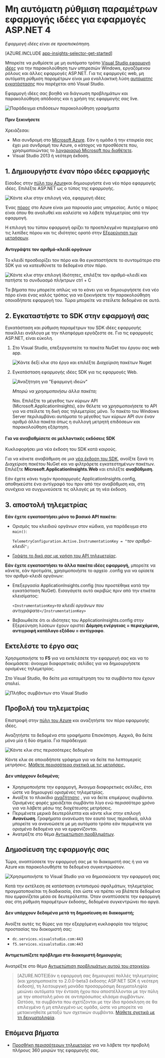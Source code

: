 <properties
    pageTitle="Υπηρεσίες εφαρμογών ιδέες για Windows και τους ρόλους εργαζόμενου | Microsoft Azure"
    description="Μη αυτόματη προσθήκη SDK ιδέες για την εφαρμογή στην εφαρμογή σας ASP.NET για την ανάλυση χρήσης, διαθεσιμότητα και την απόδοση."
    services="application-insights"
    documentationCenter=".net"
    authors="alancameronwills"
    manager="douge"/>

<tags
    ms.service="application-insights"
    ms.workload="tbd"
    ms.tgt_pltfrm="ibiza"
    ms.devlang="na"
    ms.topic="get-started-article"
    ms.date="08/30/2016"
    ms.author="awills"/>


# <a name="manually-configure-application-insights-for-aspnet-4-applications"></a>Μη αυτόματη ρύθμιση παραμέτρων εφαρμογής ιδέες για εφαρμογές ASP.NET 4

*Εφαρμογή ιδέες είναι σε προεπισκόπηση.*

[AZURE.INCLUDE [app-insights-selector-get-started](../../includes/app-insights-selector-get-started.md)]

Μπορείτε να ρυθμίσετε με μη αυτόματο τρόπο [Visual Studio εφαρμογή ιδέες](app-insights-overview.md) για την παρακολούθηση των υπηρεσιών Windows, εργαζόμενου ρόλους και άλλες εφαρμογές ASP.NET. Για τις εφαρμογές web, μη αυτόματη ρύθμιση παραμέτρων είναι μια εναλλακτική λύση [αυτόματης εγκατάστασης](app-insights-asp-net.md) που παρέχεται από Visual Studio.

Εφαρμογή ιδέες σας βοηθά να διάγνωση προβλημάτων και παρακολούθηση απόδοσης και η χρήση της εφαρμογής σας live.

![Παράδειγμα επιδόσεων παρακολούθηση γραφήματα](./media/app-insights-windows-services/10-perf.png)


#### <a name="before-you-start"></a>Πριν ξεκινήσετε

Χρειάζεσαι:

* Μια συνδρομή στο [Microsoft Azure](http://azure.com). Εάν η ομάδα ή την εταιρεία σας έχει μια συνδρομή του Azure, ο κάτοχος να προσθέσετε που, χρησιμοποιώντας το [λογαριασμό Microsoft που διαθέτετε](http://live.com).
* Visual Studio 2013 ή νεότερη έκδοση.



## <a name="add"></a>1. Δημιουργήστε έναν πόρο ιδέες εφαρμογής

Είσοδος στην [πύλη του Azure](https://portal.azure.com/)και δημιουργήστε ένα νέο πόρο εφαρμογής ιδέες. Επιλέξτε ASP.NET ως ο τύπος της εφαρμογής.

![Κάντε κλικ στην επιλογή νέα, εφαρμογή ιδέες](./media/app-insights-windows-services/01-new-asp.png)

Ένας [πόρος](app-insights-resources-roles-access-control.md) στο Azure είναι μια παρουσία μιας υπηρεσίας. Αυτός ο πόρος είναι όπου θα αναλυθεί και καλείστε να λάβετε τηλεμετρίας από την εφαρμογή.

Η επιλογή του τύπου εφαρμογή ορίζει το προεπιλεγμένο περιεχόμενο από τις λεπίδες πόρου και τις ιδιότητες ορατό στην [Εξερεύνηση των μετρήσεων](app-insights-metrics-explorer.md).

#### <a name="copy-the-instrumentation-key"></a>Αντιγράψτε τον αριθμό-κλειδί οργάνων

Το κλειδί προσδιορίζει τον πόρο και θα εγκαταστήσετε το συντομότερο στο SDK για να κατευθύνετε τα δεδομένα στον πόρο.

![Κάντε κλικ στην επιλογή Ιδιότητες, επιλέξτε τον αριθμό-κλειδί και πατήστε το συνδυασμό πλήκτρων ctrl + C](./media/app-insights-windows-services/02-props-asp.png)

Τα βήματα που μπορείτε απλώς να το κάνει για να δημιουργήσετε ένα νέο πόρο είναι ένας καλός τρόπος για να ξεκινήσετε την παρακολούθηση οποιαδήποτε εφαρμογή του. Τώρα μπορείτε να στείλετε δεδομένα σε αυτό.

## <a name="sdk"></a>2. Εγκαταστήστε το SDK στην εφαρμογή σας

Εγκατάσταση και ρύθμιση παραμέτρων του SDK ιδέες εφαρμογής ποικίλλει ανάλογα με την πλατφόρμα εργάζεστε σε. Για τις εφαρμογές ASP.NET, είναι εύκολη.

1. Στο Visual Studio, επεξεργαστείτε τα πακέτα NuGet του έργου σας web app.

    ![Κάντε δεξί κλικ στο έργο και επιλέξτε Διαχείριση πακέτων Nuget](./media/app-insights-windows-services/03-nuget.png)

2. Εγκατάσταση εφαρμογής ιδέες SDK για τις εφαρμογές Web.

    ![Αναζήτηση για "Εφαρμογή ιδεών"](./media/app-insights-windows-services/04-ai-nuget.png)

    *Μπορώ να χρησιμοποιήσω άλλα πακέτα;*

    Ναι. Επιλέξτε το μέγεθος των κύριων API (Microsoft.ApplicationInsights), εάν θέλετε να χρησιμοποιήσετε το API για να στείλετε τη δική σας τηλεμετρίας μόνο. Το πακέτο του Windows Server περιλαμβάνει αυτόματα το μέγεθος των κύριων API συν έναν αριθμό άλλα πακέτα όπως η συλλογή μετρητή επιδόσεων και παρακολούθηση εξάρτηση. 

#### <a name="to-upgrade-to-future-sdk-versions"></a>Για να αναβαθμίσετε σε μελλοντικές εκδόσεις SDK

Κυκλοφορήσει μια νέα έκδοση του SDK κατά καιρούς.

Για να κάνετε αναβάθμιση σε μια [νέα έκδοση του SDK](https://github.com/Microsoft/ApplicationInsights-dotnet-server/releases/), ανοίξτε ξανά τη Διαχείριση πακέτου NuGet και να φιλτράρετε εγκατεστημένων πακέτων. Επιλέξτε **Microsoft.ApplicationInsights.Web** και επιλέξτε **αναβάθμιση**.

Εάν έχετε κάνει τυχόν προσαρμογές ApplicationInsights.config, αποθηκεύστε ένα αντίγραφό του πριν από την αναβάθμιση και, στη συνέχεια να συγχωνεύσετε τις αλλαγές με τη νέα έκδοση.


## <a name="3-send-telemetry"></a>3. αποστολή τηλεμετρίας


**Εάν έχετε εγκαταστήσει μόνο το βασικό API πακέτο:**

* Ορισμός του κλειδιού οργάνων στον κώδικα, για παράδειγμα στο `main()`: 

    `TelemetryConfiguration.Active.InstrumentationKey = "`*τον αριθμό-κλειδί*`";` 

* [Γράψτε το δικό σας με χρήση του API τηλεμετρίας](app-insights-api-custom-events-metrics.md#ikey).


**Εάν έχετε εγκαταστήσει το άλλα πακέτα ιδέες εφαρμογή,** μπορείτε να κάνετε, εάν προτιμάτε, χρησιμοποιήστε το αρχείο .config για να ορίσετε τον αριθμό-κλειδί οργάνων:

* Επεξεργασία ApplicationInsights.config (που προστέθηκε κατά την εγκατάσταση NuGet). Εισαγάγετε αυτό ακριβώς πριν από την ετικέτα κλεισίματος:

    `<InstrumentationKey>`*το κλειδί οργάνων που αντιγράψατε*`</InstrumentationKey>`

* Βεβαιωθείτε ότι οι ιδιότητες του ApplicationInsights.config στην Εξερεύνηση λύσεων έχουν οριστεί **Δόμηση ενέργειας = περιεχόμενο, αντιγραφή κατάλογο εξόδου = αντίγραφο**.




## <a name="run"></a>Εκτελέστε το έργο σας

Χρησιμοποιήστε το **F5** για να εκτελέσετε την εφαρμογή σας και να το δοκιμάσετε: άνοιγμα διαφορετικές σελίδες για να δημιουργήσετε ορισμένες τηλεμετρίας.

Στο Visual Studio, θα δείτε μια καταμέτρηση του τα συμβάντα που έχουν σταλεί.

![Πλήθος συμβάντων στο Visual Studio](./media/app-insights-windows-services/appinsights-09eventcount.png)

## <a name="monitor"></a>Προβολή του τηλεμετρίας

Επιστροφή στην [πύλη του Azure](https://portal.azure.com/) και αναζητήστε τον πόρο εφαρμογής ιδέες.


Αναζητήστε τα δεδομένα στα γραφήματα Επισκόπηση. Αρχικά, θα δείτε μόνο μία ή δύο σημεία. Για παράδειγμα:

![Κάντε κλικ στις περισσότερες δεδομένα](./media/app-insights-windows-services/12-first-perf.png)

Κάντε κλικ σε οποιοδήποτε γράφημα για να δείτε πιο λεπτομερείς μετρήσεις. [Μάθετε περισσότερα σχετικά με τις μετρήσεις.](app-insights-web-monitor-performance.md)

#### <a name="no-data"></a>Δεν υπάρχουν δεδομένα;

* Χρησιμοποιήστε την εφαρμογή, Άνοιγμα διαφορετικές σελίδες, έτσι ώστε να δημιουργεί ορισμένες τηλεμετρίας.
* Ανοίξτε το πλακίδιο [αναζήτησης](app-insights-diagnostic-search.md) , για να δείτε επιμέρους συμβάντα. Ορισμένες φορές χρειάζεται συμβάντα λίγο ενώ περισσότερο χρόνο για να λάβετε μέσω της διοχέτευσης μετρήσεις.
* Περιμένετε μερικά δευτερόλεπτα και κάντε κλικ στην επιλογή **Ανανέωση**. Γραφήματα ανανέωση τον εαυτό τους περιοδικά, αλλά μπορείτε να ανανεώσετε με μη αυτόματο τρόπο εάν περιμένετε για ορισμένα δεδομένα για να εμφανίζονται.
* Ανατρέξτε στο θέμα [Αντιμετώπιση προβλημάτων](app-insights-troubleshoot-faq.md).

## <a name="publish-your-app"></a>Δημοσίευση της εφαρμογής σας

Τώρα, αναπτύσσετε την εφαρμογή σας με το διακομιστή σας ή για να Azure και παρακολουθήστε τα δεδομένα συγκεντρώσουν.

![Χρησιμοποιήστε το Visual Studio για να δημοσιεύσετε την εφαρμογή σας](./media/app-insights-windows-services/15-publish.png)

Κατά την εκτέλεση σε κατάσταση εντοπισμού σφαλμάτων, τηλεμετρίας πραγματοποιείται τη διαδικασία, έτσι ώστε να πρέπει να βλέπετε δεδομένα που εμφανίζεται μέσα σε δευτερόλεπτα. Όταν αναπτύσσετε την εφαρμογή σας στη ρύθμιση παραμέτρων έκδοσης, δεδομένα συγκεντρώνει πιο αργά.

#### <a name="no-data-after-you-publish-to-your-server"></a>Δεν υπάρχουν δεδομένα μετά τη δημοσίευση σε διακομιστή;

Ανοίξτε αυτές τις θύρες για την εξερχόμενη κυκλοφορία του τείχους προστασίας του διακομιστή σας:

+ `dc.services.visualstudio.com:443`
+ `f5.services.visualstudio.com:443`


#### <a name="trouble-on-your-build-server"></a>Αντιμετωπίζετε πρόβλημα στο διακομιστή δημιουργία;

Ανατρέξτε στο θέμα [Αντιμετώπιση προβλημάτων αυτού του στοιχείου](app-insights-asp-net-troubleshoot-no-data.md#NuGetBuild).

> [AZURE.NOTE]Εάν η εφαρμογή σας δημιουργεί πολλές τηλεμετρίας (και χρησιμοποιείτε το 2.0.0-beta3 έκδοσης ASP.NET SDK ή νεότερη έκδοση), τη λειτουργική μονάδα προσαρμόσιμη δειγματοληψία μειώνει αυτόματα την ένταση ήχου που αποστέλλονται με την πύλη με την αποστολή μόνο σε αντιπρόσωπος κλάσμα συμβάντων. Ωστόσο, τα συμβάντα που σχετίζονται με την ίδια πρόσκληση σε θα επιλεγμένο ή μη επιλεγμένο ως ομάδα, ώστε να μπορείτε να μετακινηθείτε μεταξύ των σχετικών συμβάντα. 
> [Μάθετε σχετικά με τη δειγματοληψία](app-insights-sampling.md).




## <a name="next-steps"></a>Επόμενα βήματα

* [Προσθήκη περισσότερων τηλεμετρίας](app-insights-asp-net-more.md) για να λάβετε την προβολή πλήρους 360 μοιρών της εφαρμογής σας.



